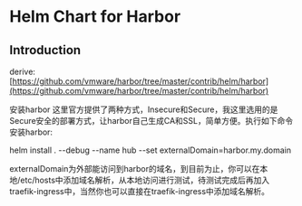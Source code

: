 # Helm Chart for Harbor

## Introduction

derive: [https://github.com/vmware/harbor/tree/master/contrib/helm/harbor](https://github.com/vmware/harbor/tree/master/contrib/helm/harbor)



安装harbor 
这里官方提供了两种方式，Insecure和Secure，我这里选用的是Secure安全的部署方式，让harbor自己生成CA和SSL，简单方便。执行如下命令安装harbor: 

helm install . --debug --name hub --set externalDomain=harbor.my.domain 

externalDomain为外部能访问到harbor的域名，到目前为止，你可以在本地/etc/hosts中添加域名解析，从本地访问进行测试，待测试完成后再加入traefik-ingress中，当然你也可以直接在traefik-ingress中添加域名解析。
